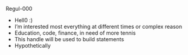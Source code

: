 Regul-000 
- Hell0 :)
- I’m interested most everything at different times or complex reason
- Education, code, finance, in need of more tennis
- This handle will be used to build statements
- Hypothetically
